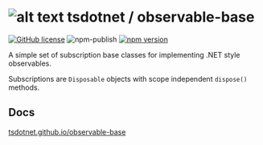 # ![alt text](https://avatars1.githubusercontent.com/u/64487547?s=30 "tsdotnet") tsdotnet / observable-base

[![GitHub license](https://img.shields.io/badge/license-MIT-blue.svg?style=flat-square)](https://github.com/tsdotnet/observable-base/blob/master/LICENSE)
![npm-publish](https://github.com/tsdotnet/observable-base/workflows/npm-publish/badge.svg)
[![npm version](https://img.shields.io/npm/v/@tsdotnet/observable-base.svg?style=flat-square)](https://www.npmjs.com/package/@tsdotnet/observable-base)

A simple set of subscription base classes for implementing .NET style observables.

Subscriptions are `Disposable` objects with scope independent `dispose()` methods.

## Docs

[tsdotnet.github.io/observable-base](https://tsdotnet.github.io/observable-base/modules/observable_base.html)
